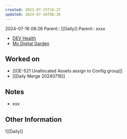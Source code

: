 ```yaml
---
created: 2022-07-15T16:27
updated: 2024-07-16T08:26
---
```

2024-07-16 08:26
Parent:: [[Daily]] 
Parent:: xxxx

- [DEV Health](https://health-configdev.mixtelematics.com/public/mapshow.htm?id=2001&mapid=1A35514B-E08F-4B7C-90B8-CD1774AE8CA3)
- [My Digital Garden](https://my-digital-garden-ten-inky.vercel.app/)

## Worked on

- [[OE-521 Unallocated Assets assign to Config group]]
- [[Daily Merge 20240716]]

## Notes

- xxx

## Other Information

![[Daily]]
